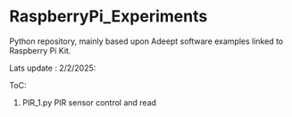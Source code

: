 # RaspberryPi_Experiments
Python repository, mainly based upon Adeept software examples linked to Raspberry Pi Kit.


Lats update : 2/2/2025:

ToC:

1) PIR_1.py 
PIR sensor control and read
